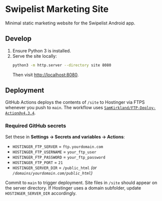 # Swipelist Marketing Site

Minimal static marketing website for the Swipelist Android app.

## Develop

1. Ensure Python 3 is installed.
2. Serve the site locally:
   ```bash
   python3 -m http.server --directory site 8080
   ```
   Then visit [http://localhost:8080](http://localhost:8080).

## Deployment

GitHub Actions deploys the contents of `/site` to Hostinger via FTPS whenever you push to `main`. The workflow uses [`SamKirkland/FTP-Deploy-Action@v4.3.4`](https://github.com/SamKirkland/FTP-Deploy-Action).

### Required GitHub secrets

Set these in **Settings → Secrets and variables → Actions**:

- `HOSTINGER_FTP_SERVER`  = `ftp.yourdomain.com`
- `HOSTINGER_FTP_USERNAME` = `your_ftp_user`
- `HOSTINGER_FTP_PASSWORD` = `your_ftp_password`
- `HOSTINGER_FTP_PORT`    = `21`
- `HOSTINGER_SERVER_DIR`  = `/public_html` *(or `/domains/yourdomain.com/public_html`)*

Commit to `main` to trigger deployment. Site files in `/site` should appear on the server directory. If Hostinger uses a domain subfolder, update `HOSTINGER_SERVER_DIR` accordingly.
